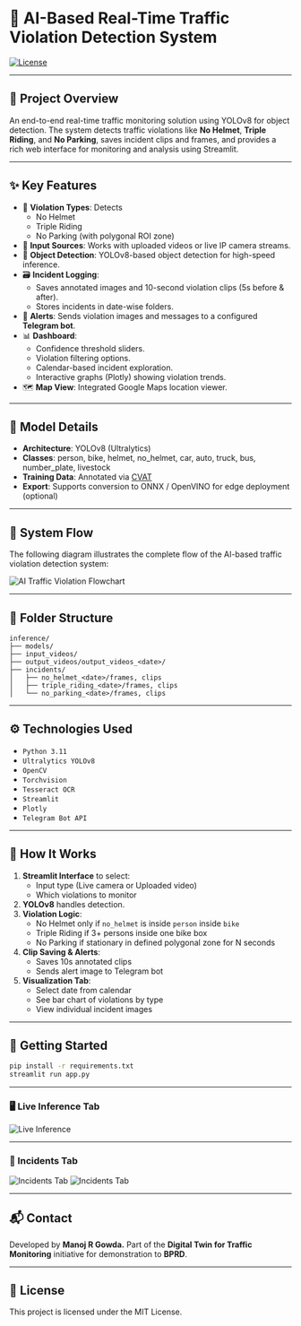 # 🚦 AI-Based Real-Time Traffic Violation Detection System

[![License](https://img.shields.io/badge/license-MIT-blue.svg)](LICENSE)

---

## 📌 Project Overview

An end-to-end real-time traffic monitoring solution using YOLOv8 for object detection. The system detects traffic violations like **No Helmet**, **Triple Riding**, and **No Parking**, saves incident clips and frames, and provides a rich web interface for monitoring and analysis using Streamlit.

---

## ✨ Key Features

- 🎯 **Violation Types**: Detects
  - No Helmet
  - Triple Riding
  - No Parking (with polygonal ROI zone)
- 🎥 **Input Sources**: Works with uploaded videos or live IP camera streams.
- 🧠 **Object Detection**: YOLOv8-based object detection for high-speed inference.
- 🗃️ **Incident Logging**:
  - Saves annotated images and 10-second violation clips (5s before & after).
  - Stores incidents in date-wise folders.
- 🔔 **Alerts**: Sends violation images and messages to a configured **Telegram bot**.
- 📊 **Dashboard**:
  - Confidence threshold sliders.
  - Violation filtering options.
  - Calendar-based incident exploration.
  - Interactive graphs (Plotly) showing violation trends.
- 🗺️ **Map View**: Integrated Google Maps location viewer.

---

## 🧠 Model Details

- **Architecture**: YOLOv8 (Ultralytics)
- **Classes**: person, bike, helmet, no_helmet, car, auto, truck, bus, number_plate, livestock
- **Training Data**: Annotated via [CVAT](https://cvat.org/)
- **Export**: Supports conversion to ONNX / OpenVINO for edge deployment (optional)

---

## 🔁 System Flow

The following diagram illustrates the complete flow of the AI-based traffic violation detection system:

![AI Traffic Violation Flowchart](images/flowchart.png)

---

## 🧪 Folder Structure

```
inference/
├── models/
├── input_videos/
├── output_videos/output_videos_<date>/
├── incidents/
│   ├── no_helmet_<date>/frames, clips
│   ├── triple_riding_<date>/frames, clips
│   └── no_parking_<date>/frames, clips
```

---

## ⚙️ Technologies Used

- `Python 3.11`
- `Ultralytics YOLOv8`
- `OpenCV`
- `Torchvision`
- `Tesseract OCR`
- `Streamlit`
- `Plotly`
- `Telegram Bot API`

---

## 🧪 How It Works

1. **Streamlit Interface** to select:
   - Input type (Live camera or Uploaded video)
   - Which violations to monitor
2. **YOLOv8** handles detection.
3. **Violation Logic**:
   - No Helmet only if `no_helmet` is inside `person` inside `bike`
   - Triple Riding if 3+ persons inside one bike box
   - No Parking if stationary in defined polygonal zone for N seconds
4. **Clip Saving & Alerts**:
   - Saves 10s annotated clips
   - Sends alert image to Telegram bot
5. **Visualization Tab**:
   - Select date from calendar
   - See bar chart of violations by type
   - View individual incident images

---

## 🚀 Getting Started

```bash
pip install -r requirements.txt
streamlit run app.py
```

---
### 🖥️ Live Inference Tab

![Live Inference](images/inference_tab.png)

---

### 📂 Incidents Tab

![Incidents Tab](images/incidents_graph.png)
![Incidents Tab](images/incidents_viewer.png)

---
## 📬 Contact

Developed by **Manoj R Gowda.**
Part of the **Digital Twin for Traffic Monitoring** initiative for demonstration to **BPRD**.

---

## 📜 License

This project is licensed under the MIT License.